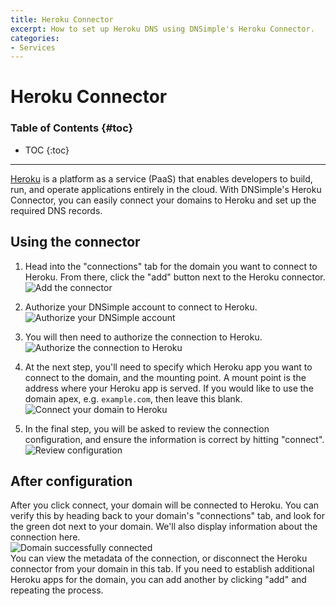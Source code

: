 ```yaml
---
title: Heroku Connector
excerpt: How to set up Heroku DNS using DNSimple's Heroku Connector.
categories:
- Services
---
```


# Heroku Connector

### Table of Contents {#toc}

* TOC
{:toc}

---

[Heroku](https://www.heroku.com) is a platform as a service (PaaS) that enables developers to build, run, and operate applications entirely in the cloud. With DNSimple's Heroku Connector, you can easily connect your domains to Heroku and set up the required DNS records.

## Using the connector

1. Head into the "connections" tab for the domain you want to connect to Heroku. From there, click the "add" button next to the Heroku connector.  
   ![Add the connector](/files/heroku-connector-add-connector.png)


2. Authorize your DNSimple account to connect to Heroku.  
   ![Authorize your DNSimple account](/files/heroku-connector-authenticate-dnsimple.png)
   

3. You will then need to authorize the connection to Heroku.  
![Authorize the connection to Heroku](/files/heroku-connector-connect-heroku.png)
   

4. At the next step, you'll need to specify which Heroku app you want to connect to the domain, and the mounting point.
   <info>
   A mount point is the address where your Heroku app is served. If you would like to use the domain apex, e.g. `example.com`, then leave this blank.
   </info>  
   ![Connect your domain to Heroku](/files/heroku-connector-connect-domain.png)
   

5. In the final step, you will be asked to review the connection configuration, and ensure the information is correct by hitting "connect".   
![Review configuration](/files/heroku-connector-confirm-config.png)
   
## After configuration
   
After you click connect, your domain will be connected to Heroku. You can verify this by heading back to your domain's "connections" tab, and look for the green dot next to your domain. We'll also display information about the connection here.  
![Domain successfully connected](/files/heroku-connector-domain-connected.png)  
You can view the metadata of the connection, or disconnect the Heroku connector from your domain in this tab. If you need to establish additional Heroku apps for the domain, you can add another by clicking "add" and repeating the process.
   
